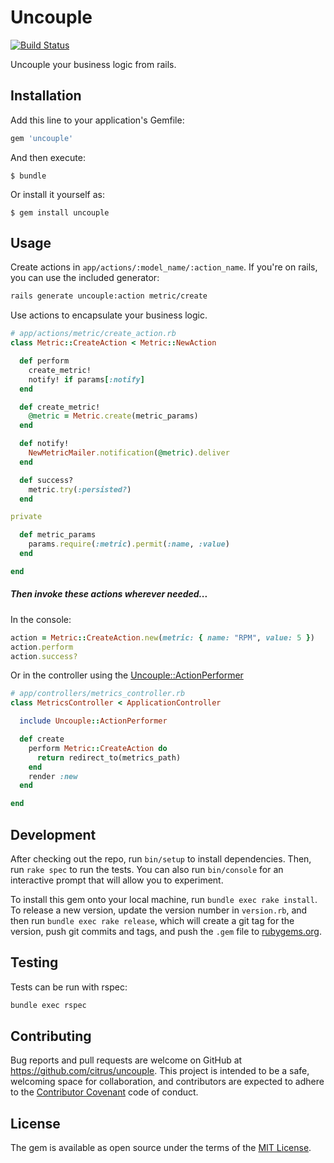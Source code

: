 # Uncouple

[![Build Status](https://travis-ci.org/citrus/slavery.svg?branch=master)](https://travis-ci.org/citrus/slavery)

Uncouple your business logic from rails.


## Installation

Add this line to your application's Gemfile:

```ruby
gem 'uncouple'
```

And then execute:

    $ bundle

Or install it yourself as:

    $ gem install uncouple


## Usage

Create actions in `app/actions/:model_name/:action_name`. If you're on rails, you can use the included generator:

```sh
rails generate uncouple:action metric/create
```

Use actions to encapsulate your business logic.

```rb
# app/actions/metric/create_action.rb
class Metric::CreateAction < Metric::NewAction

  def perform
    create_metric!
    notify! if params[:notify]
  end

  def create_metric!
    @metric = Metric.create(metric_params)
  end

  def notify!
    NewMetricMailer.notification(@metric).deliver
  end

  def success?
    metric.try(:persisted?)
  end

private

  def metric_params
    params.require(:metric).permit(:name, :value)
  end

end
```


##### Then invoke these actions wherever needed...

In the console:

```ruby
action = Metric::CreateAction.new(metric: { name: "RPM", value: 5 })
action.perform
action.success?
```

Or in the controller using the [Uncouple::ActionPerformer](https://github.com/citrus/uncouple/blob/master/lib/uncouple/action_performer.rb)

```rb
# app/controllers/metrics_controller.rb
class MetricsController < ApplicationController

  include Uncouple::ActionPerformer

  def create
    perform Metric::CreateAction do
      return redirect_to(metrics_path)
    end
    render :new
  end

end
```


## Development

After checking out the repo, run `bin/setup` to install dependencies. Then, run `rake spec` to run the tests. You can also run `bin/console` for an interactive prompt that will allow you to experiment.

To install this gem onto your local machine, run `bundle exec rake install`. To release a new version, update the version number in `version.rb`, and then run `bundle exec rake release`, which will create a git tag for the version, push git commits and tags, and push the `.gem` file to [rubygems.org](https://rubygems.org).


## Testing

Tests can be run with rspec:

```sh
bundle exec rspec
```


## Contributing

Bug reports and pull requests are welcome on GitHub at https://github.com/citrus/uncouple. This project is intended to be a safe, welcoming space for collaboration, and contributors are expected to adhere to the [Contributor Covenant](http://contributor-covenant.org) code of conduct.


## License

The gem is available as open source under the terms of the [MIT License](http://opensource.org/licenses/MIT).
